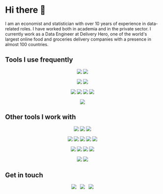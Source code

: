 # Hi there 👋

I am an economist and statistician with over 10 years of experience in data-related roles. I have worked both in
academia and in the private sector. I currently work as a Data Engineer at Delivery Hero, one of the world's largest
online food and groceries delivery companies with a presence in almost 100 countries.

## Tools I use frequently

<p align="center">
  <!-- Languages -->
  <img src="https://skills.syvixor.com/api/icons?i=python,sql,markdown,javascript,nodejs,html,css3" />
  <!-- Terminals -->
  <img src="https://skills.syvixor.com/api/icons?i=bash,zshell,homebrew,npm,pypi" />
</p>
<p align="center">
  <!-- Libraries and frameworks -->
  <img src="https://skills.syvixor.com/api/icons?i=airflow,pytest,spark,astraluv,psycopg,sqlalchemy,regex,mkdocs" />
  <!-- Version control -->
  <img src="https://skills.syvixor.com/api/icons?perline=15&i=git,github,githubactions,githubpages,dependabot,mermaid" />
</p>
<p align="center">
  <!-- Operating systems -->
  <img src="https://skills.syvixor.com/api/icons?perline=15&i=linux,macos" />
  <!--  -->
  <img src="https://skills.syvixor.com/api/icons?perline=15&i=terraform,docker,vscode,datadog" />
  <!-- Cloud and databases -->
  <img src="https://skills.syvixor.com/api/icons?perline=15&i=googlecloud,googlebigquery,postgresql" />
  <!-- Data serialization languages -->
  <img src="https://skills.syvixor.com/api/icons?perline=15&i=yaml,json,jsonschema,toml" />
</p>
<p align="center">
  <!-- Business tools -->
  <img src="https://skills.syvixor.com/api/icons?perline=15&i=slack,jira,lookerstudio" />
</p>

## Other tools I work with

<p align="center">
  <!-- Languages -->
  <img src="https://skills.syvixor.com/api/icons?i=r,java,scala,c,gnu,matlab,stata,latex" />
  <!-- Terminals -->
  <img src="https://skills.syvixor.com/api/icons?i=gitbash,powershell" />
  <!-- Libraries and frameworks -->
  <img src="https://skills.syvixor.com/api/icons?i=anaconda,jupyter,flask,django" />
</p>
<p align="center">
  <img src="https://skills.syvixor.com/api/icons?i=apache,apachehive,apachehadoop" />
  <img src="https://skills.syvixor.com/api/icons?i=numpy,keras,matplotlib,pandas,polars" />
  <img src="https://skills.syvixor.com/api/icons?i=scipy,seaborn,scikitlearn,tensorflow" />
  <img src="https://skills.syvixor.com/api/icons?i=eslint,prettier,jquery,jest,bootstrap" />
  <img src="https://skills.syvixor.com/api/icons?i=hugo" />
</p>
<p align="center">
  <!-- Version control -->
  <img src="https://skills.syvixor.com/api/icons?perline=15&i=gitkraken,jenkins,kubernetes" />
  <!-- Operating systems -->
  <img src="https://skills.syvixor.com/api/icons?perline=15&i=windows" />
  <!--  -->
  <img src="https://skills.syvixor.com/api/icons?perline=15&i=ansible,notepadplusplus,xcode,pycharm,drawio" />
  <!-- Cloud and databases -->
  <img src="https://skills.syvixor.com/api/icons?i=sqlserver,sqlite,amazonwebservices,heroku,netlify,vercel" />
</p>
<p align="center">
  <!-- Data serialization languages -->
  <img src="https://skills.syvixor.com/api/icons?perline=15&i=xml" />
  <!-- Business tools -->
  <img src="https://skills.syvixor.com/api/icons?perline=15&i=trello,confluence,tableau,grafana" />
</p>

## Get in touch

<p align="center">
  <a href="https://www.linkedin.com/in/danielczarnievicz/" style="text-decoration:none;"
  ><img src="https://skills.syvixor.com/api/icons?perline=15&i=linkedin" /></a>
  &nbsp;
  <a href="https://stackoverflow.com/users/5908830/daniel" style="text-decoration:none;"
  ><img src="https://skills.syvixor.com/api/icons?perline=15&i=stackoverflow" /></a>
  &nbsp;
  <a href="https://github.com/daczarne" style="text-decoration:none;"
  ><img src="https://skills.syvixor.com/api/icons?perline=15&i=github" /></a>
</p>
